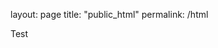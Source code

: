 layout: page
title: "public_html"
permalink: /html

Test 

<!DOCTYPE html>
<html>
<head>
  <script src="https://cdn.jsdelivr.net/npm/vega@5.28.0"></script>
  <script src="https://cdn.jsdelivr.net/npm/vega-lite@5.18.0"></script>
  <script src="https://cdn.jsdelivr.net/npm/vega-embed@6.24.0"></script>
</head>
<body>
  <div id="vis"/>
  <script>
    const spec = {
  "config": {"view": {"continuousWidth": 400, "continuousHeight": 300}},
  "layer": [
    {
      "mark": "line",
      "encoding": {
        "color": {"field": "Metric", "type": "nominal"},
        "x": {"field": "DATE", "type": "temporal"},
        "y": {
          "field": "Value",
          "title": "Percentage change over time",
          "type": "quantitative"
        }
      },
      "height": 200,
      "width": 400
    },
    {
      "mark": {"type": "rule", "color": "#aaa"},
      "encoding": {"x": {"field": "DATE", "type": "temporal"}},
      "transform": [{"filter": {"selection": "selector032"}}]
    },
    {
      "mark": "circle",
      "encoding": {
        "color": {"field": "Metric", "type": "nominal"},
        "opacity": {
          "condition": {"value": 1, "selection": "selector032"},
          "value": 0
        },
        "x": {"field": "DATE", "type": "temporal"},
        "y": {
          "field": "Value",
          "title": "Percentage change over time",
          "type": "quantitative"
        }
      },
      "height": 200,
      "selection": {
        "selector032": {
          "type": "single",
          "encodings": ["x"],
          "on": "mouseover",
          "nearest": true,
          "empty": "none"
        }
      },
      "width": 400
    },
    {
      "mark": {
        "type": "text",
        "align": "left",
        "dx": 5,
        "dy": -5,
        "stroke": "white",
        "strokeWidth": 2
      },
      "encoding": {
        "color": {"field": "Metric", "type": "nominal"},
        "text": {"field": "Value", "type": "quantitative"},
        "x": {"field": "DATE", "type": "temporal"},
        "y": {
          "field": "Value",
          "title": "Percentage change over time",
          "type": "quantitative"
        }
      },
      "height": 200,
      "transform": [{"filter": {"selection": "selector032"}}],
      "width": 400
    },
    {
      "mark": {"type": "text", "align": "left", "dx": 5, "dy": -5},
      "encoding": {
        "color": {"field": "Metric", "type": "nominal"},
        "text": {"field": "Value", "type": "quantitative"},
        "x": {"field": "DATE", "type": "temporal"},
        "y": {
          "field": "Value",
          "title": "Percentage change over time",
          "type": "quantitative"
        }
      },
      "height": 200,
      "transform": [{"filter": {"selection": "selector032"}}],
      "width": 400
    }
  ],
  "data": {"name": "data-a2782ad4c223fcc27621ccffe2e65585"},
  "height": 500,
  "width": 700,
  "$schema": "https://vega.github.io/schema/vega-lite/v4.17.0.json",
  "datasets": {
    "data-a2782ad4c223fcc27621ccffe2e65585": [
      {
        "DATE": "2006-01-01T00:00:00",
        "Metric": "Inflation",
        "Value": 3.22594410070404
      },
      {
        "DATE": "2007-01-01T00:00:00",
        "Metric": "Inflation",
        "Value": 2.85267248150138
      },
      {
        "DATE": "2008-01-01T00:00:00",
        "Metric": "Inflation",
        "Value": 3.839100296651
      },
      {
        "DATE": "2009-01-01T00:00:00",
        "Metric": "Inflation",
        "Value": -0.355546266299747
      },
      {
        "DATE": "2010-01-01T00:00:00",
        "Metric": "Inflation",
        "Value": 1.6400434423899
      },
      {
        "DATE": "2011-01-01T00:00:00",
        "Metric": "Inflation",
        "Value": 3.156841568622
      },
      {
        "DATE": "2012-01-01T00:00:00",
        "Metric": "Inflation",
        "Value": 2.06933726526067
      },
      {
        "DATE": "2013-01-01T00:00:00",
        "Metric": "Inflation",
        "Value": 1.46483265562717
      },
      {
        "DATE": "2014-01-01T00:00:00",
        "Metric": "Inflation",
        "Value": 1.62222297740817
      },
      {
        "DATE": "2015-01-01T00:00:00",
        "Metric": "Inflation",
        "Value": 0.118627135552451
      },
      {
        "DATE": "2016-01-01T00:00:00",
        "Metric": "Inflation",
        "Value": 1.26158320570536
      },
      {
        "DATE": "2006-01-01T00:00:00",
        "Metric": "Unemployment Rate",
        "Value": 4.7
      },
      {
        "DATE": "2007-01-01T00:00:00",
        "Metric": "Unemployment Rate",
        "Value": 4.6
      },
      {
        "DATE": "2008-01-01T00:00:00",
        "Metric": "Unemployment Rate",
        "Value": 5
      },
      {
        "DATE": "2009-01-01T00:00:00",
        "Metric": "Unemployment Rate",
        "Value": 7.8
      },
      {
        "DATE": "2010-01-01T00:00:00",
        "Metric": "Unemployment Rate",
        "Value": 9.8
      },
      {
        "DATE": "2011-01-01T00:00:00",
        "Metric": "Unemployment Rate",
        "Value": 9.1
      },
      {
        "DATE": "2012-01-01T00:00:00",
        "Metric": "Unemployment Rate",
        "Value": 8.3
      },
      {
        "DATE": "2013-01-01T00:00:00",
        "Metric": "Unemployment Rate",
        "Value": 8
      },
      {
        "DATE": "2014-01-01T00:00:00",
        "Metric": "Unemployment Rate",
        "Value": 6.6
      },
      {
        "DATE": "2015-01-01T00:00:00",
        "Metric": "Unemployment Rate",
        "Value": 5.7
      },
      {
        "DATE": "2016-01-01T00:00:00",
        "Metric": "Unemployment Rate",
        "Value": 4.8
      },
      {
        "DATE": "2006-01-01T00:00:00",
        "Metric": "GDP % Change",
        "Value": 3.21311
      },
      {
        "DATE": "2007-01-01T00:00:00",
        "Metric": "GDP % Change",
        "Value": 1.57672
      },
      {
        "DATE": "2008-01-01T00:00:00",
        "Metric": "GDP % Change",
        "Value": 1.39247
      },
      {
        "DATE": "2009-01-01T00:00:00",
        "Metric": "GDP % Change",
        "Value": -3.23423
      },
      {
        "DATE": "2010-01-01T00:00:00",
        "Metric": "GDP % Change",
        "Value": 1.74527
      },
      {
        "DATE": "2011-01-01T00:00:00",
        "Metric": "GDP % Change",
        "Value": 2.0378
      },
      {
        "DATE": "2012-01-01T00:00:00",
        "Metric": "GDP % Change",
        "Value": 2.63807
      },
      {
        "DATE": "2013-01-01T00:00:00",
        "Metric": "GDP % Change",
        "Value": 1.70087
      },
      {
        "DATE": "2014-01-01T00:00:00",
        "Metric": "GDP % Change",
        "Value": 1.65082
      },
      {
        "DATE": "2015-01-01T00:00:00",
        "Metric": "GDP % Change",
        "Value": 3.9693
      },
      {
        "DATE": "2016-01-01T00:00:00",
        "Metric": "GDP % Change",
        "Value": 1.79502
      }
    ]
  }
};
    vegaEmbed("#vis", spec, {mode: "vega-lite"}).then(console.log).catch(console.warn);
  </script>
</body>
</html>
